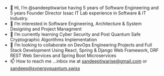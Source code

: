 - 👋 Hi, I’m @sandeeptiwarise having 5 years of Software Engineering and 5 years Founder Director Issac IT Lab experience in Software & IT Industry.
- 👀 I’m interested in Software Engineering, Architecture & System Designing and Project Managment
- 🌱 I’m currently learning Cyber Security and Post Quantum Safe Cryptographic Algorithms Implementation
- 💞️ I’m looking to collaborate on DevOps Engineering Projects and Full Stack Development Using React, Spring & Django Web Framework, DRF REST Web Services and Spring Boot Microservices
- 📫 How to reach me ...inbox me at sandeeptiwarise@gmail.com or sandeep@synergyquantum.swiss

<!---
sandeeptiwarise/sandeeptiwarise is a ✨ special ✨ repository because its `README.md` (this file) appears on your GitHub profile.
You can click the Preview link to take a look at your changes.
--->
